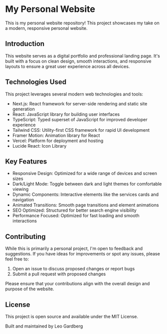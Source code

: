 # My Personal Website

This is my personal website repository! This project showcases my take on a modern, responsive personal website.

## Introduction

This website serves as a digital portfolio and professional landing page. It's built with a focus on clean design, smooth interactions, and responsive layouts to ensure a great user experience across all devices.

## Technologies Used

This project leverages several modern web technologies and tools:

- Next.js: React framework for server-side rendering and static site generation
- React: JavaScript library for building user interfaces
- TypeScript: Typed superset of JavaScript for improved developer experience
- Tailwind CSS: Utility-first CSS framework for rapid UI development
- Framer Motion: Animation library for React
- Vercel: Platform for deployment and hosting
- Lucide React: Icon Library

## Key Features

- Responsive Design: Optimized for a wide range of devices and screen sizes
- Dark/Light Mode: Toggle between dark and light themes for comfortable viewing
- Dynamic Components: Interactive elements like the services cards and navigation
- Animated Transitions: Smooth page transitions and element animations
- SEO Optimized: Structured for better search engine visibility
- Performance Focused: Optimized for fast loading and smooth interactions

## Contributing

While this is primarily a personal project, I'm open to feedback and suggestions. If you have ideas for improvements or spot any issues, please feel free to:

1. Open an issue to discuss proposed changes or report bugs
2. Submit a pull request with proposed changes

Please ensure that your contributions align with the overall design and purpose of the website.

## License

This project is open source and available under the MIT License.

Built and maintained by Leo Gardberg
